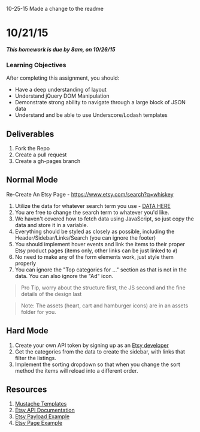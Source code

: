 10-25-15 Made a change to the readme

# 10/21/15 

___This homework is due by 8am, on 10/26/15___

### Learning Objectives

After completing this assignment, you should:

* Have a deep understanding of layout 
* Understand jQuery DOM Manipulation
* Demonstrate strong ability to navigate through a large block of JSON data
* Understand and be able to use Underscore/Lodash templates

## Deliverables

1. Fork the Repo
2. Create a pull request
3. Create a gh-pages branch

## Normal Mode

Re-Create An Etsy Page - https://www.etsy.com/search?q=whiskey


1. Utilize the data for whatever search term you use - [DATA HERE](https://api.etsy.com/v2/listings/active?api_key=h9oq2yf3twf4ziejn10b717i&keywords=whiskey&includes=Images,Shop)
2. You are free to change the search term to whatever you'd like.
3. We haven't covered how to fetch data using JavaScript, so just copy the data and store it in a variable.
4. Everything should be styled as closely as possible, including the Header/Sidebar/Links/Search (you can ignore the footer)
5. You should implement hover events and link the items to their proper Etsy product pages (items only, other links can be just linked to `#`)
6. No need to make any of the form elements work, just style them properly
7. You can ignore the "Top categories for ..." section as that is not in the data. You can also ignore the "Ad" icon.

> Pro Tip, worry about the structure first, the JS second and the fine details of the design last

> Note: The assets (heart, cart and hamburger icons) are in an assets folder for you. 


## Hard Mode

1. Create your own API token by signing up as an [Etsy developer](https://www.etsy.com/developers/)
2. Get the categories from the data to create the sidebar, with links that filter the listings.
3. Implement the sorting dropdown so that when you change the sort method the items will reload into a different order.



## Resources

1. [Mustache Templates](https://github.com/janl/mustache.js)
2. [Etsy API Documentation](https://www.etsy.com/developers/documentation/reference/listing)
3. [Etsy Payload Example](https://api.etsy.com/v2/listings/active?api_key=h9oq2yf3twf4ziejn10b717i&keywords=whiskey&includes=Images,Shop)
4. [Etsy Page Example](https://www.etsy.com/search?q=whiskey)